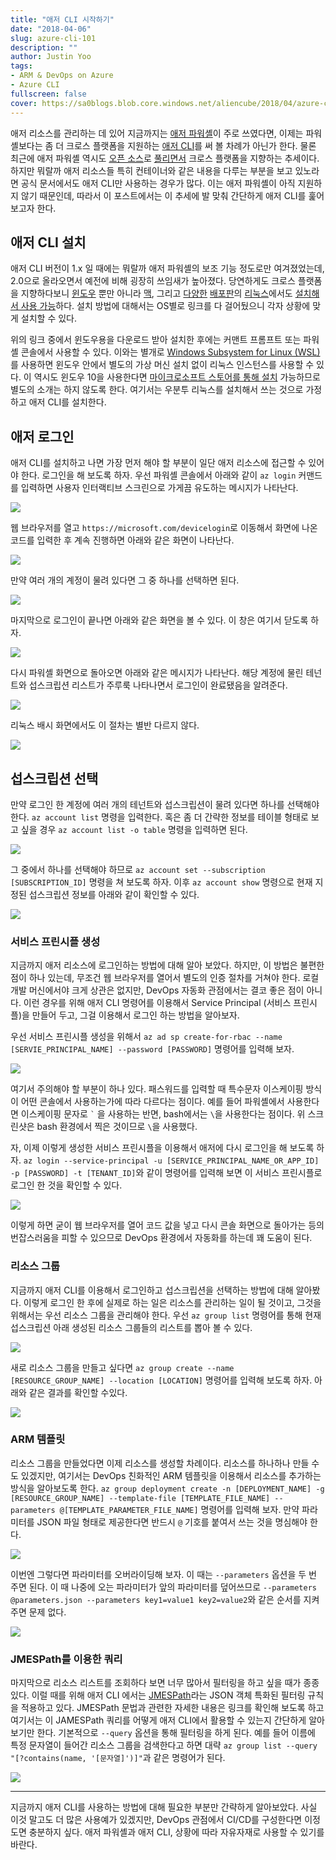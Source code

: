 ```yaml
---
title: "애저 CLI 시작하기"
date: "2018-04-06"
slug: azure-cli-101
description: ""
author: Justin Yoo
tags:
- ARM & DevOps on Azure
- Azure CLI
fullscreen: false
cover: https://sa0blogs.blob.core.windows.net/aliencube/2018/04/azure-cli-101-00.png
---
```


애저 리소스를 관리하는 데 있어 지금까지는 [애저 파워셸](https://docs.microsoft.com/en-us/powershell/azure/overview)이 주로 쓰였다면, 이제는 파워셸보다는 좀 더 크로스 플랫폼을 지원하는 [애저 CLI](https://docs.microsoft.com/en-us/cli/azure)를 써 볼 차례가 아닌가 한다. 물론 최근에 애저 파워셸 역시도 [오픈 소스](https://azure.microsoft.com/en-us/blog/powershell-is-open-sourced-and-is-available-on-linux/)로 [풀리면서](https://github.com/Azure/azure-powershell) 크로스 플랫폼을 지향하는 추세이다. 하지만 뭐랄까 애저 리소스들 특히 컨테이너와 같은 내용을 다루는 부분을 보고 있노라면 공식 문서에서도 애저 CLI만 사용하는 경우가 많다. 이는 애저 파워셸이 아직 지원하지 않기 때문인데, 따라서 이 포스트에서는 이 추세에 발 맞춰 간단하게 애저 CLI를 훑어보고자 한다.

## 애저 CLI 설치

애저 CLI 버전이 1.x 일 때에는 뭐랄까 애저 파워셸의 보조 기능 정도로만 여겨졌었는데, 2.0으로 올라오면서 예전에 비해 굉장히 쓰임새가 높아졌다. 당연하게도 크로스 플랫폼을 지향하다보니 [윈도우](https://docs.microsoft.com/en-us/cli/azure/install-azure-cli-windows) 뿐만 아니라 [맥](https://docs.microsoft.com/en-us/cli/azure/install-azure-cli-macos), 그리고 [다양한](https://docs.microsoft.com/en-us/cli/azure/install-azure-cli-apt) [배포판](https://docs.microsoft.com/en-us/cli/azure/install-azure-cli-yum)의 [리눅스](https://docs.microsoft.com/en-us/cli/azure/install-azure-cli-zypper)에서도 [설치해서 사용 가능](https://docs.microsoft.com/en-us/cli/azure/install-azure-cli-linux)하다. 설치 방법에 대해서는 OS별로 링크를 다 걸어뒀으니 각자 상황에 맞게 설치할 수 있다.

위의 링크 중에서 윈도우용을 다운로드 받아 설치한 후에는 커맨트 프롬프트 또는 파워셸 콘솔에서 사용할 수 있다. 이와는 별개로 [Windows Subsystem for Linux (WSL)](https://docs.microsoft.com/en-us/windows/wsl/about)를 사용하면 윈도우 안에서 별도의 가상 머신 설치 없이 리눅스 인스턴스를 사용할 수 있다. 이 역시도 윈도우 10을 사용한다면 [마이크로소프트 스토어를 통해 설치](https://docs.microsoft.com/en-us/windows/wsl/install-win10) 가능하므로 별도의 소개는 하지 않도록 한다. 여기서는 우분투 리눅스를 설치해서 쓰는 것으로 가정하고 애저 CLI를 설치한다.

## 애저 로그인

애저 CLI를 설치하고 나면 가장 먼저 해야 할 부분이 일단 애저 리소스에 접근할 수 있어야 한다. 로그인을 해 보도록 하자. 우선 파워셸 콘솔에서 아래와 같이 `az login` 커맨드를 입력하면 사용자 인터랙티브 스크린으로 가게끔 유도하는 메시지가 나타난다.

![](https://sa0blogs.blob.core.windows.net/aliencube/2018/04/azure-cli-101-01.png)

웹 브라우저를 열고 `https://microsoft.com/devicelogin`로 이동해서 화면에 나온 코드를 입력한 후 계속 진행하면 아래와 같은 화면이 나타난다.

![](https://sa0blogs.blob.core.windows.net/aliencube/2018/04/azure-cli-101-02.png)

만약 여러 개의 계정이 물려 있다면 그 중 하나를 선택하면 된다.

![](https://sa0blogs.blob.core.windows.net/aliencube/2018/04/azure-cli-101-03.png)

마지막으로 로그인이 끝나면 아래와 같은 화면을 볼 수 있다. 이 창은 여기서 닫도록 하자.

![](https://sa0blogs.blob.core.windows.net/aliencube/2018/04/azure-cli-101-04.png)

다시 파워셸 화면으로 돌아오면 아래와 같은 메시지가 나타난다. 해당 계정에 물린 테넌트와 섭스크립션 리스트가 주루룩 나타나면서 로그인이 완료됐음을 알려준다.

![](https://sa0blogs.blob.core.windows.net/aliencube/2018/04/azure-cli-101-05.png)

리눅스 배시 화면에서도 이 절차는 별반 다르지 않다.

![](https://sa0blogs.blob.core.windows.net/aliencube/2018/04/azure-cli-101-06.png)

## 섭스크립션 선택

만약 로그인 한 계정에 여러 개의 테넌트와 섭스크립션이 물려 있다면 하나를 선택해야 한다. `az account list` 명령을 입력한다. 혹은 좀 더 간략한 정보를 테이블 형태로 보고 싶을 경우 `az account list -o table` 명령을 입력하면 된다.

![](https://sa0blogs.blob.core.windows.net/aliencube/2018/04/azure-cli-101-07.png)

그 중에서 하나를 선택해야 하므로 `az account set --subscription [SUBSCRIPTION_ID]` 명령을 쳐 보도록 하자. 이후 `az account show` 명령으로 현재 지정된 섭스크립션 정보를 아래와 같이 확인할 수 있다.

![](https://sa0blogs.blob.core.windows.net/aliencube/2018/04/azure-cli-101-08.png)

### 서비스 프린시플 생성

지금까지 애저 리소스에 로그인하는 방법에 대해 알아 보았다. 하지만, 이 방법은 불편한 점이 하나 있는데, 무조건 웹 브라우저를 열어서 별도의 인증 절차를 거쳐야 한다. 로컬 개발 머신에서야 크게 상관은 없지만, DevOps 자동화 관점에서는 결코 좋은 점이 아니다. 이런 경우를 위해 애저 CLI 명령어를 이용해서 Service Principal (서비스 프린시플)을 만들어 두고, 그걸 이용해서 로그인 하는 방법을 알아보자.

우선 서비스 프린시플 생성을 위해서 `az ad sp create-for-rbac --name [SERVIE_PRINCIPAL_NAME] --password [PASSWORD]` 명령어를 입력해 보자.

![](https://sa0blogs.blob.core.windows.net/aliencube/2018/04/azure-cli-101-09.png)

여기서 주의해야 할 부분이 하나 있다. 패스워드를 입력할 때 특수문자 이스케이핑 방식이 어떤 콘솔에서 사용하는가에 따라 다르다는 점이다. 예를 들어 파워셸에서 사용한다면 이스케이핑 문자로 `` ` `` 을 사용하는 반면, bash에서는 `\`을 사용한다는 점이다. 위 스크린샷은 bash 환경에서 찍은 것이므로 `\`을 사용했다.

자, 이제 이렇게 생성한 서비스 프린시플을 이용해서 애저에 다시 로그인을 해 보도록 하자. `az login --service-principal -u [SERVICE_PRINCIPAL_NAME_OR_APP_ID] -p [PASSWORD] -t [TENANT_ID]`와 같이 명령어를 입력해 보면 이 서비스 프린시플로 로그인 한 것을 확인할 수 있다.

![](https://sa0blogs.blob.core.windows.net/aliencube/2018/04/azure-cli-101-10.png)

이렇게 하면 굳이 웹 브라우저를 열어 코드 값을 넣고 다시 콘솔 화면으로 돌아가는 등의 번잡스러움을 피할 수 있으므로 DevOps 환경에서 자동화를 하는데 꽤 도움이 된다.

### 리소스 그룹

지금까지 애저 CLI를 이용해서 로그인하고 섭스크립션을 선택하는 방법에 대해 알아봤다. 이렇게 로그인 한 후에 실제로 하는 일은 리소스를 관리하는 일이 될 것이고, 그것을 위해서는 우선 리소스 그룹을 관리해야 한다. 우선 `az group list` 명령어를 통해 현재 섭스크립션 아래 생성된 리소스 그룹들의 리스트를 뽑아 볼 수 있다.

![](https://sa0blogs.blob.core.windows.net/aliencube/2018/04/azure-cli-101-11.png)

새로 리소스 그룹을 만들고 싶다면 `az group create --name [RESOURCE_GROUP_NAME] --location [LOCATION]` 명령어를 입력해 보도록 하자. 아래와 같은 결과를 확인할 수있다.

![](https://sa0blogs.blob.core.windows.net/aliencube/2018/04/azure-cli-101-12.png)

### ARM 템플릿

리소스 그룹을 만들었다면 이제 리소스를 생성할 차례이다. 리소스를 하나하나 만들 수도 있겠지만, 여기서는 DevOps 친화적인 ARM 템플릿을 이용해서 리소스를 추가하는 방식을 알아보도록 한다. `az group deployment create -n [DEPLOYMENT_NAME] -g [RESOURCE_GROUP_NAME] --template-file [TEMPLATE_FILE_NAME] --parameters @[TEMPLATE_PARAMETER_FILE_NAME]` 명령어를 입력해 보자. 만약 파라미터를 JSON 파일 형태로 제공한다면 반드시 `@` 기호를 붙여서 쓰는 것을 명심해야 한다.

![](https://sa0blogs.blob.core.windows.net/aliencube/2018/04/azure-cli-101-13.png)

이번엔 그렇다면 파라미터를 오버라이딩해 보자. 이 때는 `--parameters` 옵션을 두 번 주면 된다. 이 때 나중에 오는 파라미터가 앞의 파라미터를 덮어쓰므로 `--parameters @parameters.json --parameters key1=value1 key2=value2`와 같은 순서를 지켜주면 문제 없다.

![](https://sa0blogs.blob.core.windows.net/aliencube/2018/04/azure-cli-101-14.png)

### JMESPath를 이용한 쿼리

마지막으로 리소스 리스트를 조회하다 보면 너무 많아서 필터링을 하고 싶을 때가 종종 있다. 이럴 때를 위해 애저 CLI 에서는 [JMESPath](http://jmespath.org/)라는 JSON 객체 특화된 필터링 규칙을 적용하고 있다. JMESPath 문법과 관련한 자세한 내용은 링크를 확인해 보도록 하고 여기서는 이 JAMESPath 쿼리를 어떻게 애저 CLI에서 활용할 수 있는지 간단하게 알아보기만 한다. 기본적으로 `--query` 옵션을 통해 필터링을 하게 된다. 예를 들어 이름에 특정 문자열이 들어간 리소스 그룹을 검색한다고 하면 대략 `az group list --query "[?contains(name, '[문자열]')]"`과 같은 명령어가 된다.

![](https://sa0blogs.blob.core.windows.net/aliencube/2018/04/azure-cli-101-15.png)

* * *

지금까지 애저 CLI를 사용하는 방법에 대해 필요한 부분만 간략하게 알아보았다. 사실 이것 말고도 더 많은 사용예가 있겠지만, DevOps 관점에서 CI/CD를 구성한다면 이정도면 충분하지 싶다. 애저 파워셸과 애저 CLI, 상황에 따라 자유자재로 사용할 수 있기를 바란다.
